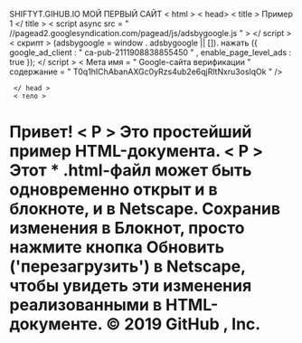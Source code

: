 SHIFTYT.GIHUB.IO
МОЙ ПЕРВЫЙ САЙТ
< html >
     < head>
< title >
  Пример 1 
          </ title >
< script  async  src = " //pagead2.googlesyndication.com/pagead/js/adsbygoogle.js " > </ script >
< скрипт >
     (adsbygoogle =  window . adsbygoogle  || []). нажать ({
          google_ad_client :  " ca-pub-2111908838855450 " ,
          enable_page_level_ads :  true
     });
</ script >
< Мета  имя = " Google-сайта верификации "  содержание = " T0q1hIChAbanAXGc0yRzs4ub2e6qjRltNxru3oslqOk " />

     </ head >
     < тело >
<H1>
               Привет! 
          </ H1 >
          < P >
               Это простейший пример HTML-документа. 
          </ P >
          < P >
               Этот * .html-файл может быть 
			   одновременно открыт и в блокноте, и в Netscape. 
			   Сохранив изменения в Блокнот, просто нажмите
			    кнопка Обновить ('перезагрузить') в Netscape,
				 чтобы увидеть эти изменения реализованными 
				 в HTML-документе. 
          </ P >
     </ body >
</ html >
© 2019 GitHub , Inc.
